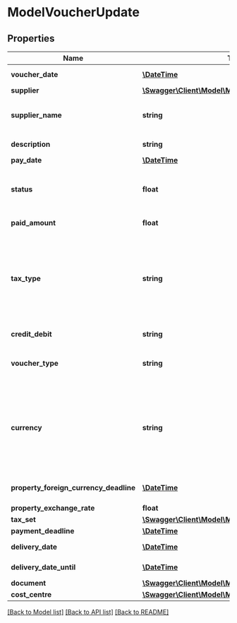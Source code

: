 # ModelVoucherUpdate

## Properties
Name | Type | Description | Notes
------------ | ------------- | ------------- | -------------
**voucher_date** | [**\DateTime**](\DateTime.md) | Needs to be provided as timestamp or dd.mm.yyyy | [optional] 
**supplier** | [**\Swagger\Client\Model\ModelVoucherUpdateSupplier**](ModelVoucherUpdateSupplier.md) |  | [optional] 
**supplier_name** | **string** | The supplier name.&lt;br&gt;       The value you provide here will determine what supplier name is shown for the voucher in case you did not provide a supplier. | [optional] 
**description** | **string** | The description of the voucher. Essentially the voucher number. | [optional] 
**pay_date** | [**\DateTime**](\DateTime.md) | Needs to be timestamp or dd.mm.yyyy | [optional] 
**status** | **float** | Please have a look in       &lt;a href&#x3D;&#x27;https://api.sevdesk.de/#section/Types-and-status-of-vouchers&#x27;&gt;status of vouchers&lt;/a&gt;      to see what the different status codes mean | [optional] 
**paid_amount** | **float** | Amount which has already been paid for this voucher by the customer | [optional] 
**tax_type** | **string** | Tax type of the voucher. There are four tax types: 1. default - Umsatzsteuer ausweisen 2. eu - Steuerfreie innergemeinschaftliche Lieferung (Europäische Union) 3. noteu - Steuerschuldnerschaft des Leistungsempfängers (außerhalb EU, z. B. Schweiz) 4. custom - Using custom tax set 5. ss - Not subject to VAT according to §19 1 UStG Tax rates are heavily connected to the tax type used. | [optional] 
**credit_debit** | **string** | Defines if your voucher is a credit (C) or debit (D) | [optional] 
**voucher_type** | **string** | Type of the voucher. For more information on the different types, check       &lt;a href&#x3D;&#x27;https://api.sevdesk.de/#section/Types-and-status-of-vouchers&#x27;&gt;this&lt;/a&gt; | [optional] 
**currency** | **string** | specifies which currency the voucher should have. Attention: If the currency differs from the default currency stored in the account, then either the \&quot;propertyForeignCurrencyDeadline\&quot; or \&quot;propertyExchangeRate\&quot; parameter must be specified. If both parameters are specified, then the \&quot;propertyForeignCurrencyDeadline\&quot; parameter is preferred | [optional] 
**property_foreign_currency_deadline** | [**\DateTime**](\DateTime.md) | Defines the exchange rate day and and then the exchange rate is set from sevDesk. Needs to be provided as timestamp or dd.mm.yyyy | [optional] 
**property_exchange_rate** | **float** | Defines the exchange rate | [optional] 
**tax_set** | [**\Swagger\Client\Model\ModelVoucherTaxSet**](ModelVoucherTaxSet.md) |  | [optional] 
**payment_deadline** | [**\DateTime**](\DateTime.md) | Payment deadline of the voucher. | [optional] 
**delivery_date** | [**\DateTime**](\DateTime.md) | Needs to be provided as timestamp or dd.mm.yyyy | [optional] 
**delivery_date_until** | [**\DateTime**](\DateTime.md) | Needs to be provided as timestamp or dd.mm.yyyy | [optional] 
**document** | [**\Swagger\Client\Model\ModelVoucherDocument**](ModelVoucherDocument.md) |  | [optional] 
**cost_centre** | [**\Swagger\Client\Model\ModelVoucherCostCentre**](ModelVoucherCostCentre.md) |  | [optional] 

[[Back to Model list]](../../README.md#documentation-for-models) [[Back to API list]](../../README.md#documentation-for-api-endpoints) [[Back to README]](../../README.md)

